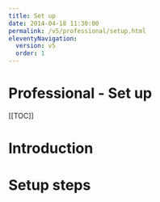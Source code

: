 ```yaml
---
title: Set up
date: 2014-04-18 11:30:00 
permalink: /v5/professional/setup.html
eleventyNavigation:
  version: v5
  order: 1
---
```

<h1 class="title">Professional - Set up</h1>

[[TOC]]

# Introduction


# Setup steps